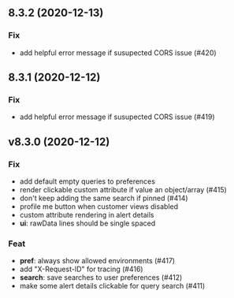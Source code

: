 ## 8.3.2 (2020-12-13)

### Fix

- add helpful error message if susupected CORS issue (#420)

## 8.3.1 (2020-12-12)

### Fix

- add helpful error message if susupected CORS issue (#419)

## v8.3.0 (2020-12-12)

### Fix

- add default empty queries to preferences
- render clickable custom attribute if value an object/array (#415)
- don't keep adding the same search if pinned (#414)
- profile me button when customer views disabled
- custom attribute rendering in alert details
- **ui**: rawData lines should be single spaced

### Feat

- **pref**: always show allowed environments (#417)
- add "X-Request-ID" for tracing (#416)
- **search**: save searches to user preferences (#412)
- make some alert details clickable for query search (#411)
